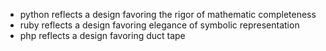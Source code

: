 * python reflects a design favoring the rigor of mathematic completeness
* ruby reflects a design favoring elegance of symbolic representation
* php reflects a design favoring duct tape
